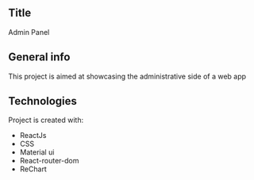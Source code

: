## Title

Admin Panel

## General info

This project is aimed at showcasing the administrative side of a web app

## Technologies

Project is created with:

- ReactJs
- CSS
- Material ui
- React-router-dom
- ReChart
